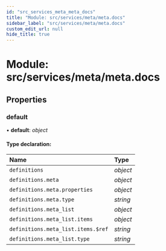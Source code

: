 ```yaml
---
id: "src_services_meta_meta_docs"
title: "Module: src/services/meta/meta.docs"
sidebar_label: "src/services/meta/meta.docs"
custom_edit_url: null
hide_title: true
---
```


# Module: src/services/meta/meta.docs

## Properties

### default

• **default**: *object*

#### Type declaration:

Name | Type |
:------ | :------ |
`definitions` | *object* |
`definitions.meta` | *object* |
`definitions.meta.properties` | *object* |
`definitions.meta.type` | *string* |
`definitions.meta_list` | *object* |
`definitions.meta_list.items` | *object* |
`definitions.meta_list.items.$ref` | *string* |
`definitions.meta_list.type` | *string* |
